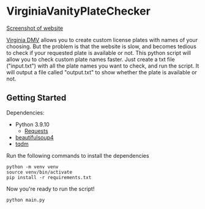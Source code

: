 # VirginiaVanityPlateChecker
[Screenshot of website](website.png)

[Virginia DMV](https://www.dmv.virginia.gov/dmvnet/plate_purchase/select_plate.asp) allows you to create custom license plates with names of your choosing. But the problem is that the website is slow, and becomes tedious to check if your requested plate is available or not. 
This python script will allow you to check custom plate names faster. 
Just create a txt file ("input.txt") with all the plate names you want to check, and run the script. It will output a file called "output.txt" to show whether the plate is available or not.

## Getting Started

Dependencies:
* Python 3.9.10 
    * [Requests](https://pypi.org/project/requests/)
* [beautifulsoup4](https://pypi.org/project/beautifulsoup4/) 
* [tqdm](https://pypi.org/project/tqdm/)

Run the following commands to install the dependencies
```
python -m venv venv 
source venv/bin/activate
pip install -r requirements.txt
```

Now you're ready to run the script!

```
python main.py
```

